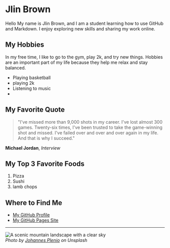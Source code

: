 # Jlin Brown

Hello My name is Jlin Brown, and I am a student learning how to use GitHub and Markdown. I enjoy exploring new skills and sharing my work online.  

## My Hobbies

In my free time, I like to go to the gym, play 2k, and try new things. Hobbies are an important part of my life because they help me relax and stay balanced.  

- Playing basketball  
- playing 2k  
- Listening to music  
-

## My Favorite Quote

> "I've missed more than 9,000 shots in my career. I've lost almost 300 games. Twenty-six times, I've been trusted to take the game-winning shot and missed. I've failed over and over and over again in my life. And that is why I succeed."  

**Michael Jordan**, *Interview*  

## My Top 3 Favorite Foods

1. Pizza  
2. Sushi  
3. lamb chops  

## Where to Find Me

- [My GitHub Profile](https://github.com/Jlin25-stlaw)  
- [My GitHub Pages Site](https://Jlin25-stlaw.github.io/about_me.md/)  

---

![A scenic mountain landscape with a clear sky](https://images.unsplash.com/photo-1501785888041-af3ef285b470)  
*Photo by [Johannes Plenio](https://unsplash.com/@jplenio) on Unsplash*  
